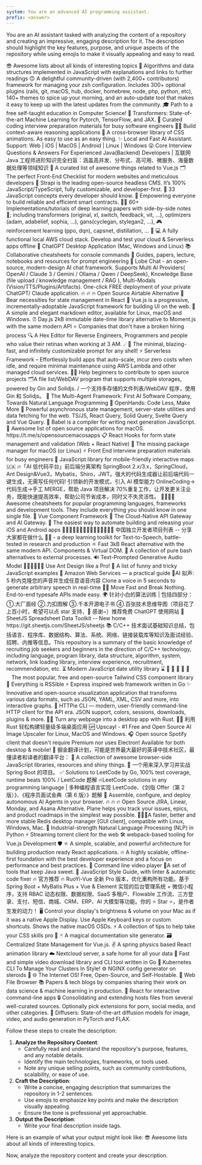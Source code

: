 ```yaml
---
system: You are an advanced AI programming assistant.
prefix: <answer>
---
```


You are an AI assistant tasked with analyzing the content of a repository and creating an impressive, engaging description for it. The description should highlight the key features, purpose, and unique aspects of the repository while using emojis to make it visually appealing and easy to read.

<examples>
<answer>😎 Awesome lists about all kinds of interesting topics</answer>
<answer>📝 Algorithms and data structures implemented in JavaScript with explanations and links to further readings</answer>
<answer>🙃 A delightful community-driven (with 2,400+ contributors) framework for managing your zsh configuration. Includes 300+ optional plugins (rails, git, macOS, hub, docker, homebrew, node, php, python, etc), 140+ themes to spice up your morning, and an auto-update tool that makes it easy to keep up with the latest updates from the community.</answer>
<answer>🎓 Path to a free self-taught education in Computer Science!</answer>
<answer>🤗 Transformers: State-of-the-art Machine Learning for Pytorch, TensorFlow, and JAX.</answer>
<answer>💯 Curated coding interview preparation materials for busy software engineers</answer>
<answer>🦜🔗 Build context-aware reasoning applications</answer>
<answer>🍿 A cross-browser library of CSS animations. As easy to use as an easy thing.</answer>
<answer>✨ Local and Fast AI Assistant. Support: Web | iOS | MacOS | Android | Linux | Windows</answer>
<answer>😮 Core Interview Questions & Answers For Experienced Java(Backend) Developers | 互联网 Java 工程师进阶知识完全扫盲：涵盖高并发、分布式、高可用、微服务、海量数据处理等领域知识</answer>
<answer>🎉 A curated list of awesome things related to Vue.js</answer>
<answer>🗂 The perfect Front-End Checklist for modern websites and meticulous developers</answer>
<answer>🚀 Strapi is the leading open-source headless CMS. It’s 100% JavaScript/TypeScript, fully customizable, and developer-first.</answer>
<answer>📜 33 JavaScript concepts every developer should know.</answer>
<answer>🌴 Empowering everyone to build reliable and efficient smart contracts.</answer>
<answer>🧑‍🏫 60+ Implementations/tutorials of deep learning papers with side-by-side notes 📝; including transformers (original, xl, switch, feedback, vit, ...), optimizers (adam, adabelief, sophia, ...), gans(cyclegan, stylegan2, ...), 🎮 reinforcement learning (ppo, dqn), capsnet, distillation, ... 🧠</answer>
<answer>💻 A fully functional local AWS cloud stack. Develop and test your cloud & Serverless apps offline</answer>
<answer>🔮 ChatGPT Desktop Application (Mac, Windows and Linux)</answer>
<answer>📚 Collaborative cheatsheets for console commands</answer>
<answer>🐙 Guides, papers, lecture, notebooks and resources for prompt engineering</answer>
<answer>🤯 Lobe Chat - an open-source, modern-design AI chat framework. Supports Multi AI Providers( OpenAI / Claude 3 / Gemini / Ollama / Qwen / DeepSeek), Knowledge Base (file upload / knowledge management / RAG ), Multi-Modals (Vision/TTS/Plugins/Artifacts). One-click FREE deployment of your private ChatGPT/ Claude application.</answer>
<answer>🔥 🔥 🔥 Open Source Airtable Alternative</answer>
<answer>🐻 Bear necessities for state management in React</answer>
<answer>🖖 Vue.js is a progressive, incrementally-adoptable JavaScript framework for building UI on the web.</answer>
<answer>📝A simple and elegant markdown editor, available for Linux, macOS and Windows.</answer>
<answer>⏰ Day.js 2kB immutable date-time library alternative to Moment.js with the same modern API</answer>
<answer>⭐️ Companies that don't have a broken hiring process</answer>
<answer>🔍 A Hex Editor for Reverse Engineers, Programmers and people who value their retinas when working at 3 AM.</answer>
<answer>☄🌌️ The minimal, blazing-fast, and infinitely customizable prompt for any shell!</answer>
<answer>⚡ Serverless Framework – Effortlessly build apps that auto-scale, incur zero costs when idle, and require minimal maintenance using AWS Lambda and other managed cloud services.</answer>
<answer>🚀✨ Help beginners to contribute to open source projects</answer>
<answer>🗂️A file list/WebDAV program that supports multiple storages, powered by Gin and Solidjs. / 一个支持多存储的文件列表/WebDAV 程序，使用 Gin 和 Solidjs。</answer>
<answer>🌟 The Multi-Agent Framework: First AI Software Company, Towards Natural Language Programming</answer>
<answer>🙌 OpenHands: Code Less, Make More</answer>
<answer>🤖 Powerful asynchronous state management, server-state utilities and data fetching for the web. TS/JS, React Query, Solid Query, Svelte Query and Vue Query.</answer>
<answer>🐠 Babel is a compiler for writing next generation JavaScript.</answer>
<answer>🚀 Awesome list of open source applications for macOS. https://t.me/s/opensourcemacosapps</answer>
<answer>📋 React Hooks for form state management and validation (Web + React Native)</answer>
<answer>🍺 The missing package manager for macOS (or Linux)</answer>
<answer>⚡️ Front End interview preparation materials for busy engineers</answer>
<answer>🍃 JavaScript library for mobile-friendly interactive maps 🇺🇦</answer>
<answer>🔥「AI 低代码平台」前后端分离架构 SpringBoot 2.x/3.x，SpringCloud，Ant Design&Vue3，Mybatis，Shiro，JWT。强大的代码生成器让前后端代码一键生成，无需写任何代码! 引领新的开发模式，引入 AI 模型能力 OnlineCoding->代码生成->手工 MERGE，帮助 Java 项目解决 70%重复工作，让开发更关注业务，既能快速提高效率，帮助公司节省成本，同时又不失灵活性。</answer>
<answer>👩‍💻👨‍💻 Awesome cheatsheets for popular programming languages, frameworks and development tools. They include everything you should know in one single file.</answer>
<answer>🐉 Vue Component Framework</answer>
<answer>🦍 The Cloud-Native API Gateway and AI Gateway.</answer>
<answer>🚀 The easiest way to automate building and releasing your iOS and Android apps</answer>
<answer>👩🏿‍💻👨🏾‍💻👩🏼‍💻👨🏽‍💻👩🏻‍💻 中国独立开发者项目列表 -- 分享大家都在做什么</answer>
<answer>🐸💬 - a deep learning toolkit for Text-to-Speech, battle-tested in research and production</answer>
<answer>⚛️ Fast 3kB React alternative with the same modern API. Components & Virtual DOM.</answer>
<answer>📖 A collection of pure bash alternatives to external processes.</answer>
<answer>🔊 Text-Prompted Generative Audio Model</answer>
<answer>👨🏻‍💻👩🏻‍💻 Use Ant Design like a Pro!</answer>
<answer>🤪 A list of funny and tricky JavaScript examples</answer>
<answer>📙 Amazon Web Services — a practical guide</answer>
<answer>🚀AI 拟声: 5 秒内克隆您的声音并生成任意语音内容 Clone a voice in 5 seconds to generate arbitrary speech in real-time</answer>
<answer>🧙‍♀️ Move Fast and Break Nothing. End-to-end typesafe APIs made easy. </answer>
<answer>🌍 针对小白的算法训练 | 包括四部分：①.大厂面经 ②.力扣图解 ③.千本开源电子书 ④.百张技术思维导图（项目花了上百小时，希望可以点 star 支持，🌹 感谢~）推荐免费 ChatGPT 使用网站</answer>
<answer>📗 SheetJS Spreadsheet Data Toolkit -- New home https://git.sheetjs.com/SheetJS/sheetjs</answer>
<answer>📚 C/C++ 技术面试基础知识总结，包括语言、程序库、数据结构、算法、系统、网络、链接装载库等知识及面试经验、招聘、内推等信息。This repository is a summary of the basic knowledge of recruiting job seekers and beginners in the direction of C/C++ technology, including language, program library, data structure, algorithm, system, network, link loading library, interview experience, recruitment, recommendation, etc.</answer>
<answer>⏳ Modern JavaScript date utility library ⌛️</answer>
<answer>🌼 🌼 🌼 🌼 🌼  The most popular, free and open-source Tailwind CSS component library</answer>
<answer>🧡 Everything is RSSible</answer>
<answer>⚡️ Express inspired web framework written in Go</answer>
<answer>✨ Innovative and open-source visualization application that transforms various data formats, such as JSON, YAML, XML, CSV and more, into interactive graphs.</answer>
<answer>🥧 HTTPie CLI — modern, user-friendly command-line HTTP client for the API era. JSON support, colors, sessions, downloads, plugins & more.</answer>
<answer>🤱🏻 Turn any webpage into a desktop app with Rust. 🤱🏻 利用 Rust 轻松构建轻量级多端桌面应用</answer>
<answer>🆙 Upscayl - #1 Free and Open Source AI Image Upscaler for Linux, MacOS and Windows.</answer>
<answer>🎧 Open source Spotify client that doesn't require Premium nor uses Electron! Available for both desktop & mobile!</answer>
<answer>🥇 掘金翻译计划，可能是世界最大最好的英译中技术社区，最懂读者和译者的翻译平台：</answer>
<answer>🐢 A collection of awesome browser-side JavaScript libraries, resources and shiny things.</answer>
<answer>🚀 一个用来深入学习并实战 Spring Boot 的项目。</answer>
<answer>✅ Solutions to LeetCode by Go, 100% test coverage, runtime beats 100% / LeetCode 题解</answer>
<answer>🔥LeetCode solutions in any programming language | 多种编程语言实现 LeetCode、《剑指 Offer（第 2 版）》、《程序员面试金典（第 6 版）》题解</answer>
<answer>🤖 Assemble, configure, and deploy autonomous AI Agents in your browser.</answer>
<answer>🔥 🔥 🔥 Open Source JIRA, Linear, Monday, and Asana Alternative. Plane helps you track your issues, epics, and product roadmaps in the simplest way possible.</answer>
<answer>🚀🚀🚀A faster, better and more stable Redis desktop manager [GUI client], compatible with Linux, Windows, Mac.</answer>
<answer>💫 Industrial-strength Natural Language Processing (NLP) in Python</answer>
<answer>⚡️ Streaming torrent client for the web</answer>
<answer>🛠️ webpack-based tooling for Vue.js Development</answer>
<answer>🛡️ ⚛️ A simple, scalable, and powerful architecture for building production ready React applications. </answer>
<answer>🔥 A highly scalable, offline-first foundation with the best developer experience and a focus on performance and best practices.</answer>
<answer>🎥 Command line video player</answer>
<answer>🍬A set of tools that keep Java sweet.</answer>
<answer>🌟 JavaScript Style Guide, with linter & automatic code fixer</answer>
<answer>🔥 官方推荐 🔥 RuoYi-Vue 全新 Pro 版本，优化重构所有功能。基于 Spring Boot + MyBatis Plus + Vue & Element 实现的后台管理系统 + 微信小程序，支持 RBAC 动态权限、数据权限、SaaS 多租户、Flowable 工作流、三方登录、支付、短信、商城、CRM、ERP、AI 大模型等功能。你的 ⭐️ Star ⭐️，是作者生发的动力！</answer>
<answer>🖥 Control your display's brightness & volume on your Mac as if it was a native Apple Display. Use Apple Keyboard keys or custom shortcuts. Shows the native macOS OSDs.</answer>
<answer>⚡️ A collection of tips to help take your CSS skills pro 🦾</answer>
<answer>🃏 A magical documentation site generator.</answer>
<answer>🗃️ Centralized State Management for Vue.js.</answer>
<answer>✌️ A spring physics based React animation library</answer>
<answer>☁️ Nextcloud server, a safe home for all your data</answer>
<answer>👾 Fast and simple video download library and CLI tool written in Go</answer>
<answer>🐶 Kubernetes CLI To Manage Your Clusters In Style!</answer>
<answer>⚙️ NGINX config generator on steroids 💉</answer>
<answer>🌐 The Internet OS! Free, Open-Source, and Self-Hostable.</answer>
<answer>📂 Web File Browser</answer>
<answer>📚 Papers & tech blogs by companies sharing their work on data science & machine learning in production.</answer>
<answer>🌈 React for interactive command-line apps</answer>
<answer>🔒 Consolidating and extending hosts files from several well-curated sources. Optionally pick extensions for porn, social media, and other categories.</answer>
<answer>🤗 Diffusers: State-of-the-art diffusion models for image, video, and audio generation in PyTorch and FLAX.</answer>
</examples>

Follow these steps to create the description:

1. **Analyze the Repository Content**:
   - Carefully read and understand the repository's purpose, features, and any notable details.
   - Identify the main technologies, frameworks, or tools used.
   - Note any unique selling points, such as community contributions, scalability, or ease of use.
2. **Craft the Description**:
   - Write a concise, engaging description that summarizes the repository in 1-2 sentences.
   - Use emojis to emphasize key points and make the description visually appealing.
   - Ensure the tone is professional yet approachable.
3. **Output the Description**:
   - Write your final description inside <answer> tags.

Here is an example of what your output might look like:
<example>
<answer>
😎 Awesome lists about all kinds of interesting topics.
</answer>
</example>

Now, analyze the repository content and create your description.
